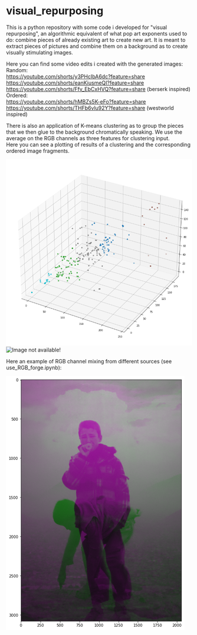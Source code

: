 # visual_repurposing
This is a python repository with some code i developed for "visual repurposing", an algorithmic equivalent of what pop art exponents used to do: combine pieces of already existing art to create new art. It is meant to extract pieces of pictures and combine them on a background as to create visually stimulating images.  

Here you can find some video edits i created with the generated images: 
Random:   
https://youtube.com/shorts/y3PHcIbA6dc?feature=share  
https://youtube.com/shorts/eanKiusmeQI?feature=share  
https://youtube.com/shorts/Ffv_EbCxHVQ?feature=share  (berserk inspired)
Ordered:  
https://youtube.com/shorts/hMBZs5K-eFo?feature=share    
https://youtube.com/shorts/THFb6vlu92Y?feature=share (westworld inspired)


There is also an application of K-means clustering as to group the pieces that we then glue to the background chromatically speaking. We use the average on the RGB channels as three features for clustering input.  
Here you can see a plotting of results of a clustering and the corresponding ordered image fragments.

![Image not available!](readme_images/clustering_plot.png)
![Image not available!](readme_images/output.png)

Here an example of RGB channel mixing from different sources (see use_RGB_forge.ipynb):

![Image not available!](readme_images/channel_messing.png)


